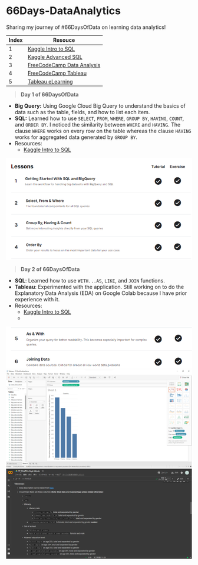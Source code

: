 # 66Days-DataAnalytics

Sharing my journey of #66DaysOfData on learning data analytics!

| Index | Resouce                                                                   |
| ----- | ------------------------------------------------------------------------- |
| 1     | [Kaggle Intro to SQL](https://www.kaggle.com/learn/intro-to-sql)          |
| 2     | [Kaggle Advanced SQL](https://www.kaggle.com/learn/advanced-sql)          |
| 3     | [FreeCodeCamp Data Analysis](https://www.youtube.com/watch?v=r-uOLxNrNk8) |
| 4     | [FreeCodeCamp Tableau](https://www.youtube.com/watch?v=TPMlZxRRaBQ)       |
| 5     | [Tableau eLearning](https://elearning.tableau.com/)                       |

> **Day 1 of 66DaysOfData**

- **Big Query:** Using Google Cloud Big Query to understand the basics of data such as the table, fields, and how to list each item.
- **SQL:** Learned how to use `SELECT`, `FROM`, `WHERE`, `GROUP BY`, `HAVING`, `COUNT`, and `ORDER BY`. I noticed the similarity between `WHERE` and `HAVING`. The clause `WHERE` works on every row on the table whereas the clause `HAVING` works for aggregated data generated by `GROUP BY`.
- Resources:
  - [Kaggle Intro to SQL](https://www.kaggle.com/learn/intro-to-sql)

![Image](./images/day1.png)

> **Day 2 of 66DaysOfData**

- **SQL**: Learned how to use `WITH...AS`, `LIKE`, and `JOIN` functions.
- **Tableau**: Experimented with the application. Still working on to do the Explanatory Data Analysis (EDA) on Google Colab because I have prior experience with it.
- Resources:
  - [Kaggle Intro to SQL](https://www.kaggle.com/learn/intro-to-sql)
  -

![Image](./images/day2-1.png)
![Image](./images/day2-2.png)
![Image](./images/day2-3.png)
